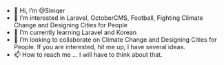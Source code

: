 - 👋 Hi, I’m @Simqer
- 👀 I’m interested in Laravel, OctoberCMS, Football, Fighting Climate Change and Designing Cities for People
- 🌱 I’m currently learning Laravel and Korean
- 💞️ I’m looking to collaborate on Climate Change and Designing Cities for People. If you are interested, hit me up, I have several ideas.
- 📫 How to reach me ... I will have to think about that.

<!---
Simqer/Simqer is a ✨ special ✨ repository because its `README.md` (this file) appears on your GitHub profile.
You can click the Preview link to take a look at your changes.
--->
